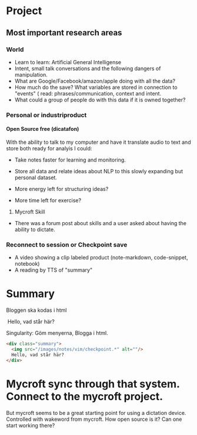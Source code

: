 # Project

## Most important research areas
### World

* Learn to learn: Artificial General Intelligense
* Intent, small talk conversations and the following dangers of manipulation.
 * What are Google/Facebook/amazon/apple doing with all the data?
 * How much do the save? What variables are stored in connection to "events" ( read:
   phrases/communication, context and intent.
* What could a group of people do with this data if it is owned together?

### Personal or industriproduct
#### Open Source free (dicatafon)

With the ability to talk to my computer and have it translate audio to text and store both
ready for analyis I could:
* Take notes faster for learning and monitoring.
* Store all data and relate ideas about NLP to this slowly expanding but personal dataset.

* More energy left for structuring ideas?
* More time left for exercise?

1. Mycroft Skill
  * There was a forum post about skills and a user asked about having the ability to
    dictate.

### Reconnect to session or Checkpoint save
* A video showing a clip labeled product (note-markdown, code-snippet, notebook)
* A reading by TTS of "summary" 

# Summary 
Bloggen ska kodas i html
<div class="summary">
  <img src="/images/notes/vim/checkpoint.*" alt=""/>
  Hello, vad står här?
</div>

Singularity: Göm menyerna, Blogga i html.

```html
<div class="summary">
  <img src="/images/notes/vim/checkpoint.*" alt=""/>
  Hello, vad står här?
</div>
```


# Mycroft sync through that system. Connect to the mycroft project.

But mycroft seems to be a great starting point for using a dictation device.
Controlled with wakeword from mycroft. How open source is it? Can one start working
there?



